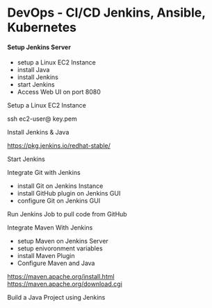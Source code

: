 # DevOps - CI/CD Jenkins, Ansible, Kubernetes


#### Setup Jenkins Server

- setup a Linux EC2 Instance
- install Java
- install Jenkins
- start Jenkins
- Access Web UI on port 8080

Setup a Linux EC2 Instance

ssh ec2-user@<ip> key.pem


Install Jenkins & Java

https://pkg.jenkins.io/redhat-stable/

Start Jenkins

Integrate Git with Jenkins

- install Git on Jenkins Instance
- install GitHub plugin on Jenkins GUI
- configure Git on Jenkins GUI

Run Jenkins Job to pull code from GitHub

Integrate Maven With Jenkins

- setup Maven on Jenkins Server
- setup enivoronment variables
- install Maven Plugin
- Configure Maven and Java


https://maven.apache.org/install.html
https://maven.apache.org/download.cgi

Build a Java Project using Jenkins
